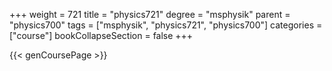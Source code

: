 +++
weight = 721
title = "physics721"
degree = "msphysik"
parent = "physics700"
tags = ["msphysik", "physics721", "physics700"]
categories = ["course"]
bookCollapseSection = false
+++

{{< genCoursePage >}}
